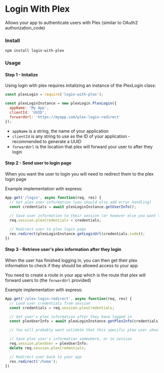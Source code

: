 # Login With Plex
Allows your app to authenticate users with Plex (similar to OAuth2 authorization_code)

### Install
`npm install login-with-plex`

### Usage

#### Step 1 - Initalize
Using login with plex requires initalizing an instance of the PlexLogin class:

```javascript
const plexLogin = require('login-with-plex');

const plexLoginInstance = new plexLogin.PlexLogin({
  appName: 'My App',
  clientId: 'UUID',
  forwardUrl: 'https://myapp.com/plex-login-redirect'
});
```

* `appName` is a string, the name of your application
* `clientId` is any string to use as the ID of your application - recommended to generate a UUID
* `forwardUrl` is the location that plex will forward your user to after they login

#### Step 2 - Send user to login page
When you want the user to login you will need to redirect them to the plex login page

Example implementation with express:

```javascript
App.get('/login', async function(req, res) {
  // Get plex user information (you should also add error handling)
  const credentials = await plexLoginInstance.getUserInfo();
  
  // Save user information to their session (or however else you want to manage it)
  req.session.plexCredentials = credentials;

  // Redirect user to plex login page
  res.redirect(plexLoginInstance.getLoginUrl(credentials.code));
})
```

#### Step 3 - Retrieve user's plex information after they login
When the user has finished logging in, you can then get their plex information to check if they should be allowed access to your app

You need to create a route in your app which is the route that plex will forward users to (the `forwardUrl` provided)

Example implementation with express:

```javascript
App.get('/plex-login-redirect', async function(req, res) {
  // Load user credentials from session
  const credentials = req.session.plexCredentials;

  // Get user's plex information after they have logged in
  const plexUserInfo = await plexLoginInstance.getPlexInfo(credentials);

  // You will probably want validate that this specific plex user should have access to your app

  // Save plex user's information somewhere, or in session
  req.session.plexUser = plexUserInfo;
  delete req.session.plexCredentials;

  // Redirect user back to your app
  res.redirect('/home');
})
```